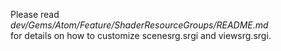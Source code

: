 Please read  
*dev/Gems/Atom/Feature/ShaderResourceGroups/README.md*  
for details on how to customize scenesrg.srgi and viewsrg.srgi.  
